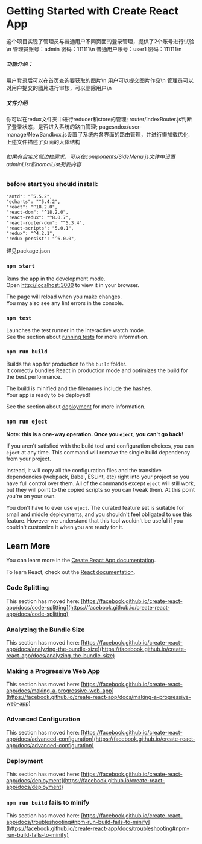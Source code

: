 # Getting Started with Create React App

这个项目实现了管理员与普通用户不同页面的登录管理，提供了2个账号进行试验\n
管理员账号：admin 密码：111111\n
普通用户账号：user1 密码：111111\n
##### 功能介绍：
用户登录后可以在首页查询要获取的图片\n
用户可以提交图片作品\n
管理员可以对用户提交的图片进行审核，可以删除用户\n
##### 文件介绍
你可以在redux文件夹中进行reducer和store的管理;
router/IndexRouter.js判断了登录状态，是否进入系统的路由管理;
pagesndox/user-manage/NewSandbox.js设置了系统内各界面的路由管理，并进行懒加载优化.
上述文件描述了页面的大体结构
###### 如果有自定义侧边栏需求，可以在components/SideMenu.js文件中设置adminList和nomalList列表内容
### before start you should install:
    "antd": "^5.5.2",
    "echarts": "^5.4.2",
    "react": "^18.2.0",
    "react-dom": "^18.2.0",
    "react-redux": "^8.0.7",
    "react-router-dom": "^5.3.4",
    "react-scripts": "5.0.1",
    "redux": "^4.2.1",
    "redux-persist": "^6.0.0",
详见package.json
### `npm start`

Runs the app in the development mode.\
Open [http://localhost:3000](http://localhost:3000) to view it in your browser.

The page will reload when you make changes.\
You may also see any lint errors in the console.

### `npm test`

Launches the test runner in the interactive watch mode.\
See the section about [running tests](https://facebook.github.io/create-react-app/docs/running-tests) for more information.

### `npm run build`

Builds the app for production to the `build` folder.\
It correctly bundles React in production mode and optimizes the build for the best performance.

The build is minified and the filenames include the hashes.\
Your app is ready to be deployed!

See the section about [deployment](https://facebook.github.io/create-react-app/docs/deployment) for more information.

### `npm run eject`

**Note: this is a one-way operation. Once you `eject`, you can't go back!**

If you aren't satisfied with the build tool and configuration choices, you can `eject` at any time. This command will remove the single build dependency from your project.

Instead, it will copy all the configuration files and the transitive dependencies (webpack, Babel, ESLint, etc) right into your project so you have full control over them. All of the commands except `eject` will still work, but they will point to the copied scripts so you can tweak them. At this point you're on your own.

You don't have to ever use `eject`. The curated feature set is suitable for small and middle deployments, and you shouldn't feel obligated to use this feature. However we understand that this tool wouldn't be useful if you couldn't customize it when you are ready for it.

## Learn More

You can learn more in the [Create React App documentation](https://facebook.github.io/create-react-app/docs/getting-started).

To learn React, check out the [React documentation](https://reactjs.org/).

### Code Splitting

This section has moved here: [https://facebook.github.io/create-react-app/docs/code-splitting](https://facebook.github.io/create-react-app/docs/code-splitting)

### Analyzing the Bundle Size

This section has moved here: [https://facebook.github.io/create-react-app/docs/analyzing-the-bundle-size](https://facebook.github.io/create-react-app/docs/analyzing-the-bundle-size)

### Making a Progressive Web App

This section has moved here: [https://facebook.github.io/create-react-app/docs/making-a-progressive-web-app](https://facebook.github.io/create-react-app/docs/making-a-progressive-web-app)

### Advanced Configuration

This section has moved here: [https://facebook.github.io/create-react-app/docs/advanced-configuration](https://facebook.github.io/create-react-app/docs/advanced-configuration)

### Deployment

This section has moved here: [https://facebook.github.io/create-react-app/docs/deployment](https://facebook.github.io/create-react-app/docs/deployment)

### `npm run build` fails to minify

This section has moved here: [https://facebook.github.io/create-react-app/docs/troubleshooting#npm-run-build-fails-to-minify](https://facebook.github.io/create-react-app/docs/troubleshooting#npm-run-build-fails-to-minify)
